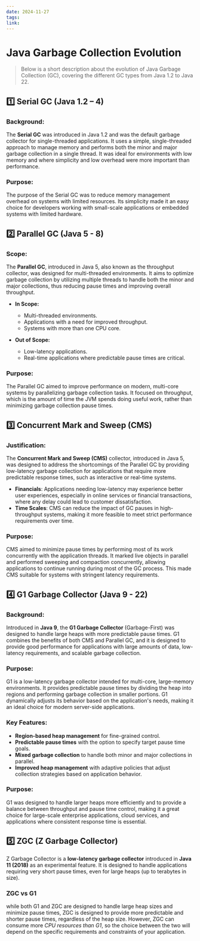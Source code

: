 ```yaml
---
date: 2024-11-27
tags: 
link:
---
```


# Java Garbage Collection Evolution

> Below is a short description about the evolution of Java Garbage Collection (GC), covering the different GC types from Java 1.2 to Java 22.


## 1️⃣ Serial GC (Java 1.2 – 4)

### Background:
The **Serial GC** was introduced in Java 1.2 and was the default garbage collector for single-threaded applications. It uses a simple, single-threaded approach to manage memory and performs both the minor and major garbage collection in a single thread. It was ideal for environments with low memory and where simplicity and low overhead were more important than performance.

### Purpose:
The purpose of the Serial GC was to reduce memory management overhead on systems with limited resources. Its simplicity made it an easy choice for developers working with small-scale applications or embedded systems with limited hardware.

## 2️⃣ Parallel GC (Java 5 - 8)

### Scope:
The **Parallel GC**, introduced in Java 5, also known as the throughput collector, was designed for multi-threaded environments. It aims to optimize garbage collection by utilizing multiple threads to handle both the minor and major collections, thus reducing pause times and improving overall throughput.

- **In Scope:**
  - Multi-threaded environments.
  - Applications with a need for improved throughput.
  - Systems with more than one CPU core.

- **Out of Scope:**
  - Low-latency applications.
  - Real-time applications where predictable pause times are critical.

### Purpose:
The Parallel GC aimed to improve performance on modern, multi-core systems by parallelizing garbage collection tasks. It focused on throughput, which is the amount of time the JVM spends doing useful work, rather than minimizing garbage collection pause times.

## 3️⃣ Concurrent Mark and Sweep (CMS)

### Justification:
The **Concurrent Mark and Sweep (CMS)** collector, introduced in Java 5, was designed to address the shortcomings of the Parallel GC by providing low-latency garbage collection for applications that require more predictable response times, such as interactive or real-time systems.

- **Financials**: Applications needing low-latency may experience better user experiences, especially in online services or financial transactions, where any delay could lead to customer dissatisfaction.
- **Time Scales**: CMS can reduce the impact of GC pauses in high-throughput systems, making it more feasible to meet strict performance requirements over time.

### Purpose:
CMS aimed to minimize pause times by performing most of its work concurrently with the application threads. It marked live objects in parallel and performed sweeping and compaction concurrently, allowing applications to continue running during most of the GC process. This made CMS suitable for systems with stringent latency requirements.

## 4️⃣ G1 Garbage Collector (Java 9 - 22)

### Background:
Introduced in **Java 9**, the **G1 Garbage Collector** (Garbage-First) was designed to handle large heaps with more predictable pause times. G1 combines the benefits of both CMS and Parallel GC, and it is designed to provide good performance for applications with large amounts of data, low-latency requirements, and scalable garbage collection.

### Purpose:
G1 is a low-latency garbage collector intended for multi-core, large-memory environments. It provides predictable pause times by dividing the heap into regions and performing garbage collection in smaller portions. G1 dynamically adjusts its behavior based on the application's needs, making it an ideal choice for modern server-side applications.

### Key Features:
- **Region-based heap management** for fine-grained control.
- **Predictable pause times** with the option to specify target pause time goals.
- **Mixed garbage collection** to handle both minor and major collections in parallel.
- **Improved heap management** with adaptive policies that adjust collection strategies based on application behavior.

### Purpose:
G1 was designed to handle larger heaps more efficiently and to provide a balance between throughput and pause time control, making it a great choice for large-scale enterprise applications, cloud services, and applications where consistent response time is essential.

## 5️⃣ ZGC (Z Garbage Collector)

Z Garbage Collector is a **low-latency garbage collector** introduced in **Java 11 (2018)** as an experimental feature. It is designed to handle applications requiring very short pause times, even for large heaps (up to terabytes in size).

### ZGC vs G1
while both G1 and ZGC are designed to handle large heap sizes and minimize pause times, ZGC is designed to provide more predictable and shorter pause times, regardless of the heap size. However, ZGC can consume more *CPU resources than G1*, so the choice between the two will depend on the specific requirements and constraints of your application.